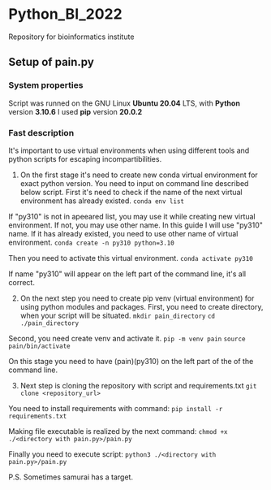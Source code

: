 # Python_BI_2022
Repository for bioinformatics institute

## Setup of pain.py


### System properties

Script was runned on the GNU Linux **Ubuntu 20.04** LTS, with **Python** version **3.10.6**
I used **pip** version **20.0.2**


### Fast description

It's important to use virtual environments when using different tools and python scripts for escaping incompartibilities.
1. On the first stage it's need to create new conda virtual environment for exact python version. You need to input on command line described below script. First it's need to check if the name of the next virtual environment has already existed.
`conda env list`

If "py310" is not in apeeared list, you may use it while creating new virtual environment. If not, you may use other name. In this guide I will use "py310" name. If it has already existed, you need to use other name of virtual environment.
`conda create -n py310 python=3.10`

Then you need to activate this virtual environment.
`conda activate py310`

If name "py310" will appear on the left part of the command line, it's all correct.


2. On the next step you need to create pip venv (virtual environment) for using python modules and packages.
  First, you need to create directory, when your script will be situated.
  `mkdir pain_directory`
  `cd ./pain_directory`
  
  Second, you need create venv and activate it.
  `pip -m venv pain`
  `source pain/bin/activate`
  
  On this stage you need to have (pain)(py310) on the left part of the of the command line.
  
  
 3. Next step is cloning the repository with script and requirements.txt
  `git clone <repository_url>`
  
  You need to install requirements with command:
  `pip install -r requirements.txt`
  
  Making file executable is realized by the next command:
  `chmod +x ./<directory with pain.py>/pain.py`
  
  Finally you need to execute script:
  `python3 ./<directory with pain.py>/pain.py`
  
P.S. Sometimes samurai has a target.
